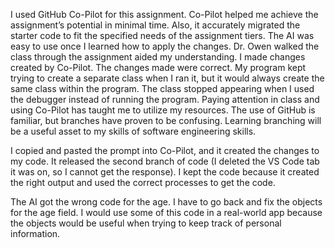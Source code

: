 I used GitHub Co-Pilot for this assignment. Co-Pilot helped me achieve the assignment’s potential in minimal time. Also, it accurately migrated the starter code to fit the specified needs of the assignment tiers. The AI was easy to use once I learned how to apply the changes. Dr. Owen walked the class through the assignment aided my understanding. I made changes created by Co-Pilot. The changes made were correct. My program kept trying to create a separate class when I ran it, but it would always create the same class within the program. The class stopped appearing when I used the debugger instead of running the program. Paying attention in class and using Co-Pilot has taught me to utilize my resources. The use of GitHub is familiar, but branches have proven to be confusing. Learning branching will be a useful asset to my skills of software engineering skills.

I copied and pasted the prompt into Co-Pilot, and it created the changes to my code. It released the second branch of code (I deleted the VS Code tab it was on, so I cannot get the response). I kept the code because it created the right output and used the correct processes to get the code.

The AI got the wrong code for the age. I have to go back and fix the objects for the age field. I would use some of this code in a real-world app because the objects would be useful when trying to keep track of personal information.
